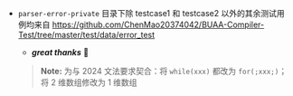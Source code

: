 

*   `parser-error-private` 目录下除 testcase1 和 testcase2 以外的其余测试用例均来自 https://github.com/ChenMao20374042/BUAA-Compiler-Test/tree/master/test/data/error_test
    
    *   ***great thanks*** 🙏
    
    >   **Note:** 为与 2024 文法要求契合：将 `while(xxx)` 都改为 `for(;xxx;)`；将 2 维数组修改为 1 维数组

